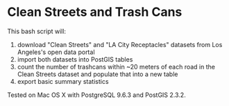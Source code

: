 # Clean Streets and Trash Cans
This bash script will:

1. download "Clean Streets" and "LA City Receptacles" datasets from Los Angeles's open data portal
2. import both datasets into PostGIS tables
3. count the number of trashcans within ~20 meters of each road in the Clean Streets dataset and populate that into a new table
4. export basic summary statistics

Tested on Mac OS X with PostgreSQL 9.6.3 and PostGIS 2.3.2.

